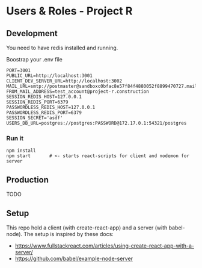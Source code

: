 # Users & Roles - Project R

## Development
You need to have redis installed and running.

Boostrap your .env file
```
PORT=3001
PUBLIC_URL=http://localhost:3001
CLIENT_DEV_SERVER_URL=http://localhost:3002
MAIL_URL=smtp://postmaster@sandboxc0bfac8e57f84f4880052f8899470727.mailgun.org:PASSWORD@smtp.mailgun.org/
FROM_MAIL_ADDRESS=test_account@project-r.construction
SESSION_REDIS_HOST=127.0.0.1
SESSION_REDIS_PORT=6379
PASSWORDLESS_REDIS_HOST=127.0.0.1
PASSWORDLESS_REDIS_PORT=6379
SESSION_SECRET='asdf'
USERS_DB_URL=postgres://postgres:PASSWORD@172.17.0.1:54321/postgres
```

### Run it
```
npm install
npm start       # <- starts react-scripts for client and nodemon for server
```

## Production
TODO


## Setup
This repo hold a client (with create-react-app) and a server (with babel-node). The setup is inspired by these docs:
- https://www.fullstackreact.com/articles/using-create-react-app-with-a-server/
- https://github.com/babel/example-node-server
